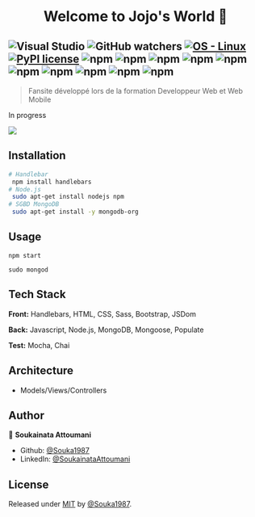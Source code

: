 <h1 align="center">Welcome to Jojo's World  👋</h1>

![Visual Studio](https://img.shields.io/badge/Visual%20Studio-4169E1.svg?style=for-the-badge&logo=visual-studio&logoColor=white&style=social)
![GitHub watchers](https://img.shields.io/github/watchers/Souka1987/jojo-s-fansite?color=crimson&label=github&logo=github&logoColor=crimson&style=social)
[![OS - Linux](https://img.shields.io/badge/OS-Linux-blue?logo=linux&logoColor=white)](https://www.linux.org/ "Go to Linux homepage")
[![PyPI license](https://img.shields.io/pypi/l/ansicolortags.svg)](https://pypi.python.org/pypi/ansicolortags/)
![npm](https://img.shields.io/npm/v/handlebars?color=orange&label=Handlebars&logo=handlebars&logoColor=orange)
![npm](https://img.shields.io/npm/v/node?color=green&label=node&logo=node.js&logoColor=green&style=social)
![npm](https://img.shields.io/npm/v/mongodb?color=green&label=mongodb&logo=mongodb&logoColor=green)
![npm](https://img.shields.io/npm/v/sass?color=pink&label=sass&logo=sass&style=social)
![npm](https://img.shields.io/npm/v/bootstrap?color=purple&label=bootstrap&logo=bootstrap&logoColor=purple&style=social)
![npm](https://img.shields.io/npm/v/mongoose?color=red&label=mongoose&logo=mongoose&logoColor=red)
![npm](https://img.shields.io/npm/v/javascript?color=yellow&label=javascript&logo=javascript&logoColor=yellow&style=social)
![npm](https://img.shields.io/npm/v/mocha?color=brown&label=mocha&logo=mocha&logoColor=brown&style=social)
![npm](https://img.shields.io/npm/v/chai?color=brown&label=chai&logo=chai&logoColor=brown&style=social)
![npm](https://img.shields.io/npm/v/express?color=yellow&label=express&logo=express&logoColor=yellow)
------------------

> Fansite développé lors de la formation Developpeur Web et Web Mobile

In progress

![](https://us-central1-progress-markdown.cloudfunctions.net/progress/40)

## Installation

```bash
# Handlebar
 npm install handlebars
# Node.js
 sudo apt-get install nodejs npm
# SGBD MongoDB
 sudo apt-get install -y mongodb-org
```

## Usage

```
npm start 

sudo mongod
```

## Tech Stack

**Front:** Handlebars, HTML, CSS, Sass, Bootstrap, JSDom

**Back:** Javascript, Node.js, MongoDB, Mongoose, Populate

**Test:** Mocha, Chai

## Architecture

- Models/Views/Controllers

## Author

👤 **Soukainata Attoumani**

- Github: [@Souka1987](https://github.com/Souka1987)
- LinkedIn: [@SoukainataAttoumani](https://www.linkedin.com/in/soukainata-attoumani-39131b13b/)

## License

Released under [MIT](/LICENSE) by [@Souka1987](https://github.com/Souka1987).
